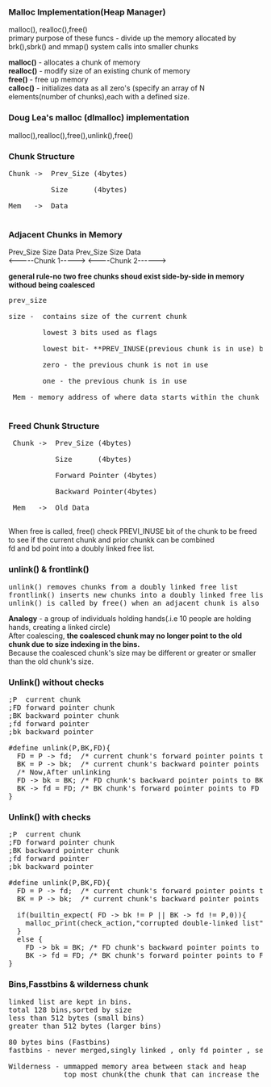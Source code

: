 ### Malloc Implementation(Heap Manager)
<p> malloc(), realloc(),free() <br>
primary purpose of these funcs - divide up the memory allocated by brk(),sbrk() and mmap() system calls into smaller chunks <br>
 
**malloc()** - allocates a chunk of memory <br>
**realloc()** - modify size of an existing chunk of memory <br>
**free()** - free up memory <br>
**calloc()** - initializes data as all zero's (specify an array of N elements(number of chunks),each with a defined size. 
</p>

### Doug Lea's malloc (dlmalloc) implementation 
malloc(),realloc(),free(),unlink(),free() <br> 
 
### Chunk Structure  
<pre>
Chunk ->  Prev_Size (4bytes)  <br>
          Size      (4bytes)  <br>
Mem   ->  Data                <br>
</pre>

### Adjacent Chunks in Memory 
Prev_Size Size Data Prev_Size Size Data <br>
<-----Chunk 1-----> <----Chunk 2------> <br>

**general rule-no two free chunks shoud exist side-by-side in memory withoud being coalesced** <br>
<pre>
prev_size <br>
size -  contains size of the current chunk<br>
        lowest 3 bits used as flags <br> 
        lowest bit- **PREV_INUSE(previous chunk is in use) bit** <br>
        zero - the previous chunk is not in use <br>
        one - the previous chunk is in use <br> 
 Mem - memory address of where data starts within the chunk <br>
</pre>

### Freed Chunk Structure
<pre>
 Chunk ->  Prev_Size (4bytes)       <br>
           Size      (4bytes)      <br>
           Forward Pointer (4bytes) <br>
           Backward Pointer(4bytes) <br>
 Mem   ->  Old Data                 <br>
</pre>
 When free is called, free() check PREVI_INUSE bit of the chunk to be freed to see if the current chunk and prior chunkk can be combined<br>
 fd and bd point into a doubly linked free list. 
 
### unlink() & frontlink() 
<pre>
unlink() removes chunks from a doubly linked free list
frontlink() inserts new chunks into a doubly linked free list 
unlink() is called by free() when an adjacent chunk is also unused 
</pre>
**Analogy** - a group of individuals holding hands(.i.e 10 people are holding hands, creating a linked circle) <br>
After coalescing, **the coalesced chunk may no longer point to the old chunk due to size indexing in the bins.** <br>
Because the coalesced chunk's size may be different or greater or smaller than the old chunk's size.


### Unlink() without checks 
<pre>
;P  current chunk 
;FD forward pointer chunk 
;BK backward pointer chunk 
;fd forward pointer 
;bk backward pointer 

#define unlink(P,BK,FD){ 
  FD = P -> fd;  /* current chunk's forward pointer points to FD chunk.
  BK = P -> bk;  /* current chunk's backward pointer points to BK chunk. 
  /* Now,After unlinking
  FD -> bk = BK; /* FD chunk's backward pointer points to BK chunk. 
  BK -> fd = FD; /* BK chunk's forward pointer points to FD chunk. 
}
</pre>

### Unlink() with checks 
<pre>
;P  current chunk 
;FD forward pointer chunk 
;BK backward pointer chunk 
;fd forward pointer 
;bk backward pointer 

#define unlink(P,BK,FD){ 
  FD = P -> fd;  /* current chunk's forward pointer points to FD chunk.
  BK = P -> bk;  /* current chunk's backward pointer points to BK chunk. 
  
  if(builtin_expect( FD -> bk != P || BK -> fd != P,0)){
    malloc_print(check_action,"corrupted double-linked list")
  } 
  else {
    FD -> bk = BK; /* FD chunk's backward pointer points to BK chunk. 
    BK -> fd = FD; /* BK chunk's forward pointer points to FD chunk. 
}
</pre>

### Bins,Fasstbins & wilderness chunk 
<pre>
linked list are kept in bins.
total 128 bins,sorted by size 
less than 512 bytes (small bins)
greater than 512 bytes (larger bins)

80 bytes bins (Fastbins)
fastbins - never merged,singly linked , only fd pointer , security issue and can exploit 

Wilderness - ummapped memory area between stack and heap 
             top most chunk(the chunk that can increase the size of the heap) 
</pre>             




